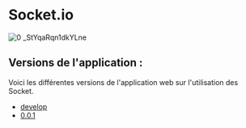 # Socket.io
![0 _StYqaRqn1dkYLne](https://github.com/A1oneeee/Socket.io/assets/116378179/de76923d-2643-4e38-bba0-b48fae8b2386)


## Versions de l'application :
Voici les différentes versions de l'application web sur l'utilisation des Socket.
- [develop](https://github.com/A1oneeee/Socket.io/tree/develop)
- [0.0.1]()
